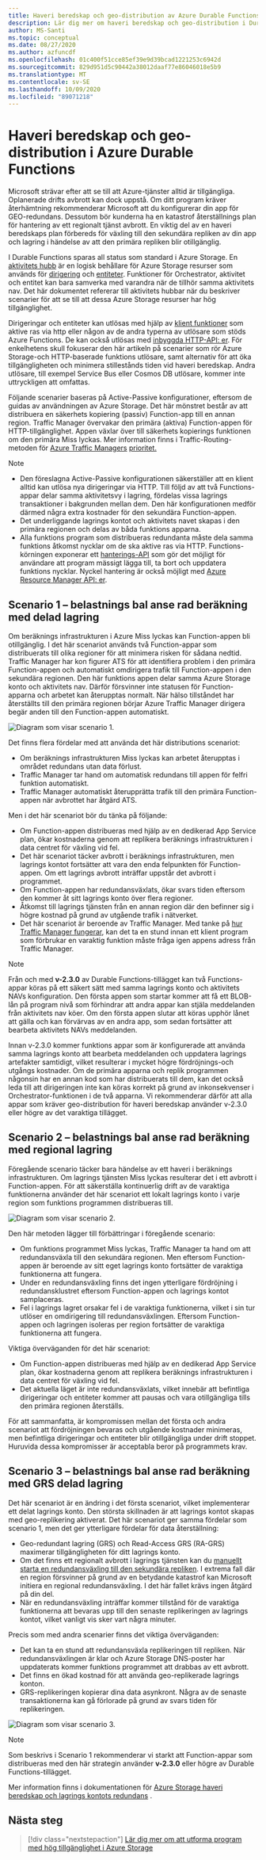 ```yaml
---
title: Haveri beredskap och geo-distribution av Azure Durable Functions
description: Lär dig mer om haveri beredskap och geo-distribution i Durable Functions.
author: MS-Santi
ms.topic: conceptual
ms.date: 08/27/2020
ms.author: azfuncdf
ms.openlocfilehash: 01c400f51cce85ef39e9d39bcad1221253c6942d
ms.sourcegitcommit: 829d951d5c90442a38012daaf77e86046018e5b9
ms.translationtype: MT
ms.contentlocale: sv-SE
ms.lasthandoff: 10/09/2020
ms.locfileid: "89071218"
---
```

# <a name="disaster-recovery-and-geo-distribution-in-azure-durable-functions"></a>Haveri beredskap och geo-distribution i Azure Durable Functions

Microsoft strävar efter att se till att Azure-tjänster alltid är tillgängliga. Oplanerade drifts avbrott kan dock uppstå. Om ditt program kräver återhämtning rekommenderar Microsoft att du konfigurerar din app för GEO-redundans. Dessutom bör kunderna ha en katastrof återställnings plan för hantering av ett regionalt tjänst avbrott. En viktig del av en haveri beredskaps plan förbereds för växling till den sekundära repliken av din app och lagring i händelse av att den primära repliken blir otillgänglig.

I Durable Functions sparas all status som standard i Azure Storage. En [aktivitets hubb](durable-functions-task-hubs.md) är en logisk behållare för Azure Storage resurser som används för [dirigering](durable-functions-types-features-overview.md#orchestrator-functions) och [entiteter](durable-functions-types-features-overview.md#entity-functions). Funktioner för Orchestrator, aktivitet och entitet kan bara samverka med varandra när de tillhör samma aktivitets nav. Det här dokumentet refererar till aktivitets hubbar när du beskriver scenarier för att se till att dessa Azure Storage resurser har hög tillgänglighet.

Dirigeringar och entiteter kan utlösas med hjälp av [klient funktioner](durable-functions-types-features-overview.md#client-functions) som aktive ras via http eller någon av de andra typerna av utlösare som stöds Azure Functions. De kan också utlösas med [inbyggda HTTP-API: er](durable-functions-http-features.md#built-in-http-apis). För enkelhetens skull fokuserar den här artikeln på scenarier som rör Azure Storage-och HTTP-baserade funktions utlösare, samt alternativ för att öka tillgängligheten och minimera stillestånds tiden vid haveri beredskap. Andra utlösare, till exempel Service Bus eller Cosmos DB utlösare, kommer inte uttryckligen att omfattas.

Följande scenarier baseras på Active-Passive konfigurationer, eftersom de guidas av användningen av Azure Storage. Det här mönstret består av att distribuera en säkerhets kopiering (passiv) Function-app till en annan region. Traffic Manager övervakar den primära (aktiva) Function-appen för HTTP-tillgänglighet. Appen växlar över till säkerhets kopierings funktionen om den primära Miss lyckas. Mer information finns i Traffic-Routing-metoden för [Azure Traffic Managers](https://azure.microsoft.com/services/traffic-manager/) [prioritet.](../../traffic-manager/traffic-manager-routing-methods.md#priority-traffic-routing-method)

> [!NOTE]
> - Den föreslagna Active-Passive konfigurationen säkerställer att en klient alltid kan utlösa nya dirigeringar via HTTP. Till följd av att två Functions-appar delar samma aktivitetsvy i lagring, fördelas vissa lagrings transaktioner i bakgrunden mellan dem. Den här konfigurationen medför därmed några extra kostnader för den sekundära Function-appen.
> - Det underliggande lagrings kontot och aktivitets navet skapas i den primära regionen och delas av båda funktions apparna.
> - Alla funktions program som distribueras redundanta måste dela samma funktions åtkomst nycklar om de ska aktive ras via HTTP. Functions-körningen exponerar ett [hanterings-API](https://github.com/Azure/azure-functions-host/wiki/Key-management-API) som gör det möjligt för användare att program mässigt lägga till, ta bort och uppdatera funktions nycklar. Nyckel hantering är också möjligt med [Azure Resource Manager API: er](https://www.markheath.net/post/managing-azure-functions-keys-2).

## <a name="scenario-1---load-balanced-compute-with-shared-storage"></a>Scenario 1 – belastnings bal anse rad beräkning med delad lagring

Om beräknings infrastrukturen i Azure Miss lyckas kan Function-appen bli otillgänglig. I det här scenariot används två Function-appar som distribuerats till olika regioner för att minimera risken för sådana nedtid.
Traffic Manager har kon figurer ATS för att identifiera problem i den primära Function-appen och automatiskt omdirigera trafik till Function-appen i den sekundära regionen. Den här funktions appen delar samma Azure Storage konto och aktivitets nav. Därför försvinner inte statusen för Function-apparna och arbetet kan återupptas normalt. När hälso tillståndet har återställts till den primära regionen börjar Azure Traffic Manager dirigera begär anden till den Function-appen automatiskt.

![Diagram som visar scenario 1.](./media/durable-functions-disaster-recovery-geo-distribution/durable-functions-geo-scenario01.png)

Det finns flera fördelar med att använda det här distributions scenariot:

- Om beräknings infrastrukturen Miss lyckas kan arbetet återupptas i området redundans utan data förlust.
- Traffic Manager tar hand om automatisk redundans till appen för felfri funktion automatiskt.
- Traffic Manager automatiskt återupprätta trafik till den primära Function-appen när avbrottet har åtgärd ATS.

Men i det här scenariot bör du tänka på följande:

- Om Function-appen distribueras med hjälp av en dedikerad App Service plan, ökar kostnaderna genom att replikera beräknings infrastrukturen i data centret för växling vid fel.
- Det här scenariot täcker avbrott i beräknings infrastrukturen, men lagrings kontot fortsätter att vara den enda felpunkten för Function-appen. Om ett lagrings avbrott inträffar uppstår det avbrott i programmet.
- Om Function-appen har redundansväxlats, ökar svars tiden eftersom den kommer åt sitt lagrings konto över flera regioner.
- Åtkomst till lagrings tjänsten från en annan region där den befinner sig i högre kostnad på grund av utgående trafik i nätverket.
- Det här scenariot är beroende av Traffic Manager. Med tanke på [hur Traffic Manager fungerar](../../traffic-manager/traffic-manager-how-it-works.md), kan det ta en stund innan ett klient program som förbrukar en varaktig funktion måste fråga igen appens adress från Traffic Manager.

> [!NOTE]
> Från och med **v-2.3.0** av Durable Functions-tillägget kan två Functions-appar köras på ett säkert sätt med samma lagrings konto och aktivitets NAVs konfiguration. Den första appen som startar kommer att få ett BLOB-lån på program nivå som förhindrar att andra appar kan stjäla meddelanden från aktivitets nav köer. Om den första appen slutar att köras upphör lånet att gälla och kan förvärvas av en andra app, som sedan fortsätter att bearbeta aktivitets NAVs meddelanden.
> 
> Innan v-2.3.0 kommer funktions appar som är konfigurerade att använda samma lagrings konto att bearbeta meddelanden och uppdatera lagrings artefakter samtidigt, vilket resulterar i mycket högre fördröjnings-och utgångs kostnader. Om de primära apparna och replik programmen någonsin har en annan kod som har distribuerats till dem, kan det också leda till att dirigeringen inte kan köras korrekt på grund av inkonsekvenser i Orchestrator-funktionen i de två apparna. Vi rekommenderar därför att alla appar som kräver geo-distribution för haveri beredskap använder v-2.3.0 eller högre av det varaktiga tillägget.

## <a name="scenario-2---load-balanced-compute-with-regional-storage"></a>Scenario 2 – belastnings bal anse rad beräkning med regional lagring

Föregående scenario täcker bara händelse av ett haveri i beräknings infrastrukturen. Om lagrings tjänsten Miss lyckas resulterar det i ett avbrott i Function-appen.
För att säkerställa kontinuerlig drift av de varaktiga funktionerna använder det här scenariot ett lokalt lagrings konto i varje region som funktions programmen distribueras till.

![Diagram som visar scenario 2.](./media/durable-functions-disaster-recovery-geo-distribution/durable-functions-geo-scenario02.png)

Den här metoden lägger till förbättringar i föregående scenario:

- Om funktions programmet Miss lyckas, Traffic Manager ta hand om att redundansväxla till den sekundära regionen. Men eftersom Function-appen är beroende av sitt eget lagrings konto fortsätter de varaktiga funktionerna att fungera.
- Under en redundansväxling finns det ingen ytterligare fördröjning i redundansklustret eftersom Function-appen och lagrings kontot samplaceras.
- Fel i lagrings lagret orsakar fel i de varaktiga funktionerna, vilket i sin tur utlöser en omdirigering till redundansväxlingen. Eftersom Function-appen och lagringen isoleras per region fortsätter de varaktiga funktionerna att fungera.

Viktiga överväganden för det här scenariot:

- Om Function-appen distribueras med hjälp av en dedikerad App Service plan, ökar kostnaderna genom att replikera beräknings infrastrukturen i data centret för växling vid fel.
- Det aktuella läget är inte redundansväxlats, vilket innebär att befintliga dirigeringar och entiteter kommer att pausas och vara otillgängliga tills den primära regionen återställs.

För att sammanfatta, är kompromissen mellan det första och andra scenariot att fördröjningen bevaras och utgående kostnader minimeras, men befintliga dirigeringar och entiteter blir otillgängliga under drift stoppet. Huruvida dessa kompromisser är acceptabla beror på programmets krav.

## <a name="scenario-3---load-balanced-compute-with-grs-shared-storage"></a>Scenario 3 – belastnings bal anse rad beräkning med GRS delad lagring

Det här scenariot är en ändring i det första scenariot, vilket implementerar ett delat lagrings konto. Den största skillnaden är att lagrings kontot skapas med geo-replikering aktiverat.
Det här scenariot ger samma fördelar som scenario 1, men det ger ytterligare fördelar för data återställning:

- Geo-redundant lagring (GRS) och Read-Access GRS (RA-GRS) maximerar tillgängligheten för ditt lagrings konto.
- Om det finns ett regionalt avbrott i lagrings tjänsten kan du [manuellt starta en redundansväxling till den sekundära repliken](../../storage/common/storage-initiate-account-failover.md). I extrema fall där en region försvinner på grund av en betydande katastrof kan Microsoft initiera en regional redundansväxling. I det här fallet krävs ingen åtgärd på din del.
- När en redundansväxling inträffar kommer tillstånd för de varaktiga funktionerna att bevaras upp till den senaste replikeringen av lagrings kontot, vilket vanligt vis sker vart några minuter.

Precis som med andra scenarier finns det viktiga överväganden:

- Det kan ta en stund att redundansväxla replikeringen till repliken. När redundansväxlingen är klar och Azure Storage DNS-poster har uppdaterats kommer funktions programmet att drabbas av ett avbrott.
- Det finns en ökad kostnad för att använda geo-replikerade lagrings konton.
- GRS-replikeringen kopierar dina data asynkront. Några av de senaste transaktionerna kan gå förlorade på grund av svars tiden för replikeringen.

![Diagram som visar scenario 3.](./media/durable-functions-disaster-recovery-geo-distribution/durable-functions-geo-scenario03.png)

> [!NOTE]
> Som beskrivs i Scenario 1 rekommenderar vi starkt att Function-appar som distribueras med den här strategin använder **v-2.3.0** eller högre av Durable Functions-tillägget.

Mer information finns i dokumentationen för [Azure Storage haveri beredskap och lagrings kontots redundans](../../storage/common/storage-disaster-recovery-guidance.md) .

## <a name="next-steps"></a>Nästa steg

> [!div class="nextstepaction"]
> [Lär dig mer om att utforma program med hög tillgänglighet i Azure Storage](../../storage/common/geo-redundant-design.md)
